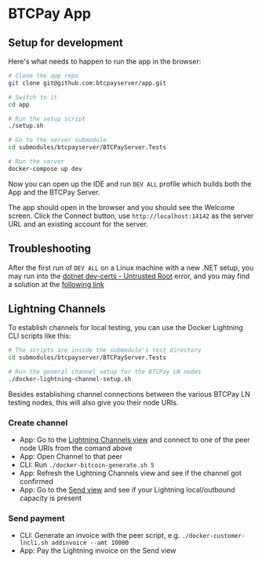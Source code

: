 # BTCPay App

## Setup for development

Here's what needs to happen to run the app in the browser:

```bash
# Clone the app repo
git clone git@github.com:btcpayserver/app.git

# Switch to it
cd app

# Run the setup script
./setup.sh

# Go to the server submodule
cd submodules/btcpayserver/BTCPayServer.Tests

# Run the server
docker-compose up dev
```

Now you can open up the IDE and run `DEV ALL` profile which builds both the App and the BTCPay Server.

The app should open in the browser and you should see the Welcome screen.
Click the Connect button, use `http://localhost:14142` as the server URL and an existing account for the server.

## Troubleshooting

After the first run of `DEV ALL` on a Linux machine with a new .NET setup, you may run into the [dotnet dev-certs - Untrusted Root](https://github.com/dotnet/aspnetcore/issues/41503)
error, and you may find a solution at the [following link](https://learn.microsoft.com/en-us/dotnet/core/tools/dotnet-dev-certs)

## Lightning Channels

To establish channels for local testing, you can use the Docker Lightning CLI scripts like this:

```bash
# The scripts are inside the submodule's test directory
cd submodules/btcpayserver/BTCPayServer.Tests

# Run the general channel setup for the BTCPay LN nodes
./docker-lightning-channel-setup.sh
```

Besides establishing channel connections between the various BTCPay LN testing nodes, this will also give you their node URIs.

### Create channel

- App: Go to the [Lightning Channels view](https://localhost:7016/settings/lightning/channels) and connect to one of the peer node URIs from the comand above
- App: Open Channel to that peer
- CLI: Run `./docker-bitcoin-generate.sh 5`
- App: Refresh the Lightning Channels view and see if the channel got confirmed
- App: Go to the [Send view](https://localhost:7016/send) and see if your Lightning local/outbound capacity is present

### Send payment

- CLI: Generate an invoice with the peer script, e.g. `./docker-customer-lncli.sh addinvoice --amt 10000`
- App: Pay the Lightning invoice on the Send view

